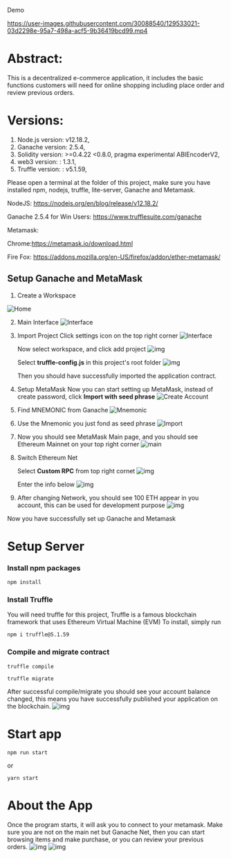 Demo

https://user-images.githubusercontent.com/30088540/129533021-03d2298e-95a7-498a-acf5-9b36419bcd99.mp4

# Abstract:

This is a decentralized e-commerce application, it includes the basic functions customers will need for online shopping including place order and review previous orders.

# Versions:

1. Node.js version: v12.18.2,
2. Ganache version: 2.5.4,
3. Solidity version: >=0.4.22 <0.8.0, pragma experimental ABIEncoderV2,
4. web3 version: : 1.3.1,
5. Truffle version: : v5.1.59,

Please open a terminal at the folder of this project, make sure you have installed npm, nodejs, truffle, lite-server, Ganache and Metamask.

NodeJS: https://nodejs.org/en/blog/release/v12.18.2/

Ganache 2.5.4 for Win Users: https://www.trufflesuite.com/ganache

Metamask:

Chrome:https://metamask.io/download.html

Fire Fox: https://addons.mozilla.org/en-US/firefox/addon/ether-metamask/

## Setup Ganache and MetaMask

1. Create a Workspace

![Home](https://raw.githubusercontent.com/jackychencw/ethershop/main/imgs/ganache-home-empty.png)

2. Main Interface
   ![Interface](https://raw.githubusercontent.com/jackychencw/ethershop/main/imgs/ganache-accounts.png)

3. Import Project
   Click settings icon on the top right corner
   ![Interface](https://raw.githubusercontent.com/jackychencw/ethershop/main/imgs/settings-icon.png)

   Now select workspace, and click add project
   ![img](https://raw.githubusercontent.com/jackychencw/ethershop/main/imgs/workspaces-pane-tab.png)

   Select **truffle-config.js** in this project's root folder
   ![img](https://raw.githubusercontent.com/jackychencw/ethershop/main/imgs/truffle_config.png)

   Then you should have successfully imported the application contract.

4. Setup MetaMask
   Now you can start setting up MetaMask, instead of create password, click **Import with seed phrase**
   ![Create Account](https://raw.githubusercontent.com/jackychencw/ethershop/main/imgs/metamask-create-password.png)
5. Find MNEMONIC from Ganache
   ![Mnemonic](https://raw.githubusercontent.com/jackychencw/ethershop/main/imgs/mnemonic.png)
6. Use the Mnemonic you just fond as seed phrase
   ![Import](https://raw.githubusercontent.com/jackychencw/ethershop/main/imgs/metamask_import_account.png)
7. Now you should see MetaMask Main page, and you should see Ethereum Mainnet on your top right corner
   ![main](https://raw.githubusercontent.com/jackychencw/ethershop/main/imgs/metamask_main.png)

8. Switch Ethereum Net

   Select **Custom RPC** from top right cornet
   ![img](https://raw.githubusercontent.com/jackychencw/ethershop/main/imgs/custom_rpc_tab.png)

   Enter the info below
   ![img](https://raw.githubusercontent.com/jackychencw/ethershop/main/imgs/network_info.png)

9. After changing Network, you should see 100 ETH appear in you account, this can be used for development purpose
   ![img](https://raw.githubusercontent.com/jackychencw/ethershop/main/imgs/test_eth.png)

Now you have successfully set up Ganache and Metamask

# Setup Server

### Install npm packages

```
npm install
```

### Install Truffle

You will need truffle for this project, Truffle is a famous blockchain framework that uses Ethereum Virtual Machine (EVM)
To install, simply run

```
npm i truffle@5.1.59
```

### Compile and migrate contract

```
truffle compile

truffle migrate
```

After successful compile/migrate you should see your account balance changed, this means you have successfully published your application on the blockchain.
![img](https://raw.githubusercontent.com/jackychencw/ethershop/main/imgs/success_migrate.png)

# Start app

```
npm run start
```

or

```
yarn start
```

# About the App

Once the program starts, it will ask you to connect to your metamask.
Make sure you are not on the main net but Ganache Net, then you can start browsing items and make purchase, or you can review your previous orders.
![img](https://raw.githubusercontent.com/jackychencw/ethershop/main/imgs/website_index.png)
![img](https://raw.githubusercontent.com/jackychencw/ethershop/main/imgs/website_transaction.png)
